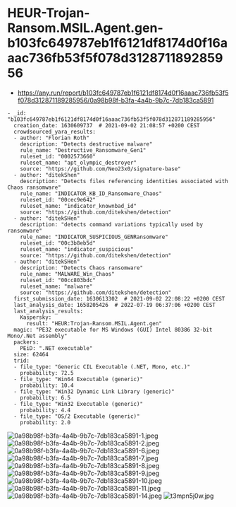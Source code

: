 # HEUR-Trojan-Ransom.MSIL.Agent.gen-b103fc649787eb1f6121df8174d0f16aaac736fb53f5f078d312871189285956

- https://any.run/report/b103fc649787eb1f6121df8174d0f16aaac736fb53f5f078d312871189285956/0a98b98f-b3fa-4a4b-9b7c-7db183ca5891

```
- _id: "b103fc649787eb1f6121df8174d0f16aaac736fb53f5f078d312871189285956"
  creation_date: 1630609737  # 2021-09-02 21:08:57 +0200 CEST
  crowdsourced_yara_results: 
  - author: "Florian Roth"
    description: "Detects destructive malware"
    rule_name: "Destructive_Ransomware_Gen1"
    ruleset_id: "0002573660"
    ruleset_name: "apt_olympic_destroyer"
    source: "https://github.com/Neo23x0/signature-base"
  - author: "ditekShen"
    description: "Detects files referencing identities associated with Chaos ransomware"
    rule_name: "INDICATOR_KB_ID_Ransomware_Chaos"
    ruleset_id: "00cec9e642"
    ruleset_name: "indicator_knownbad_id"
    source: "https://github.com/ditekshen/detection"
  - author: "ditekSHen"
    description: "detects command variations typically used by ransomware"
    rule_name: "INDICATOR_SUSPICIOUS_GENRansomware"
    ruleset_id: "00c3b8eb5d"
    ruleset_name: "indicator_suspicious"
    source: "https://github.com/ditekshen/detection"
  - author: "ditekSHen"
    description: "Detects Chaos ransomware"
    rule_name: "MALWARE_Win_Chaos"
    ruleset_id: "00cc803bdc"
    ruleset_name: "malware"
    source: "https://github.com/ditekshen/detection"
  first_submission_date: 1630613302  # 2021-09-02 22:08:22 +0200 CEST
  last_analysis_date: 1658205426  # 2022-07-19 06:37:06 +0200 CEST
  last_analysis_results: 
    Kaspersky: 
      result: "HEUR:Trojan-Ransom.MSIL.Agent.gen"
  magic: "PE32 executable for MS Windows (GUI) Intel 80386 32-bit Mono/.Net assembly"
  packers: 
    PEiD: ".NET executable"
  size: 62464
  trid: 
  - file_type: "Generic CIL Executable (.NET, Mono, etc.)"
    probability: 72.5
  - file_type: "Win64 Executable (generic)"
    probability: 10.4
  - file_type: "Win32 Dynamic Link Library (generic)"
    probability: 6.5
  - file_type: "Win32 Executable (generic)"
    probability: 4.4
  - file_type: "OS/2 Executable (generic)"
    probability: 2.0
```

![0a98b98f-b3fa-4a4b-9b7c-7db183ca5891-1.jpeg](0a98b98f-b3fa-4a4b-9b7c-7db183ca5891-1.jpeg)
![0a98b98f-b3fa-4a4b-9b7c-7db183ca5891-2.jpeg](0a98b98f-b3fa-4a4b-9b7c-7db183ca5891-2.jpeg)
![0a98b98f-b3fa-4a4b-9b7c-7db183ca5891-6.jpeg](0a98b98f-b3fa-4a4b-9b7c-7db183ca5891-6.jpeg)
![0a98b98f-b3fa-4a4b-9b7c-7db183ca5891-7.jpeg](0a98b98f-b3fa-4a4b-9b7c-7db183ca5891-7.jpeg)
![0a98b98f-b3fa-4a4b-9b7c-7db183ca5891-8.jpeg](0a98b98f-b3fa-4a4b-9b7c-7db183ca5891-8.jpeg)
![0a98b98f-b3fa-4a4b-9b7c-7db183ca5891-9.jpeg](0a98b98f-b3fa-4a4b-9b7c-7db183ca5891-9.jpeg)
![0a98b98f-b3fa-4a4b-9b7c-7db183ca5891-10.jpeg](0a98b98f-b3fa-4a4b-9b7c-7db183ca5891-10.jpeg)
![0a98b98f-b3fa-4a4b-9b7c-7db183ca5891-11.jpeg](0a98b98f-b3fa-4a4b-9b7c-7db183ca5891-11.jpeg)
![0a98b98f-b3fa-4a4b-9b7c-7db183ca5891-14.jpeg](0a98b98f-b3fa-4a4b-9b7c-7db183ca5891-14.jpeg)
![t3mpn5j0w.jpg](t3mpn5j0w.jpg)
